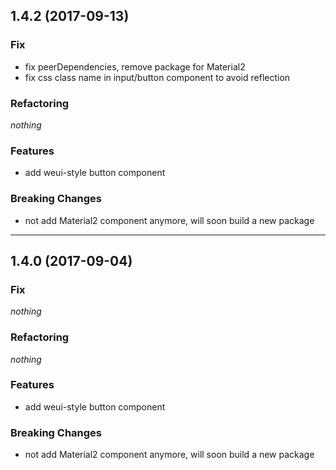 ## 1.4.2 (2017-09-13)
### Fix
* fix peerDependencies, remove package for Material2
* fix css class name in input/button component to avoid reflection
### Refactoring
*nothing*
### Features
* add weui-style button component
### Breaking Changes
* not add Material2 component anymore, will soon build a new package

<hr />

## 1.4.0 (2017-09-04)
### Fix
*nothing*
### Refactoring
*nothing*
### Features
* add weui-style button component
### Breaking Changes
* not add Material2 component anymore, will soon build a new package
